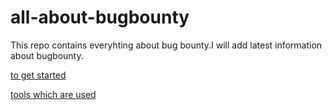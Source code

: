 # all-about-bugbounty

This repo contains everyhting about bug bounty.I will add latest information about bugbounty.

[to get started](https://github.com/rakesh1635/all-about-bugbounty/tree/master/roadmap%20to%20start)

[tools which are used](https://github.com/rakesh1635/all-about-bugbounty/tree/master/tools) 
